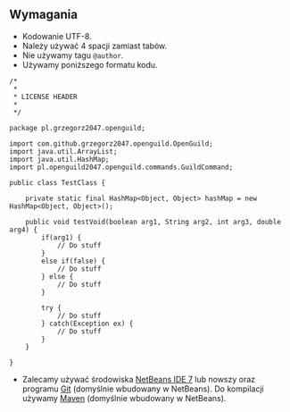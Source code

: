 Wymagania
-----------

* Kodowanie UTF-8.
* Należy używać 4 spacji zamiast tabów.
* Nie używamy tagu `@author`.
* Używamy poniższego formatu kodu.
```
/*
 *
 * LICENSE HEADER
 *
 */

package pl.grzegorz2047.openguild;

import com.github.grzegorz2047.openguild.OpenGuild;
import java.util.ArrayList;
import java.util.HashMap;
import pl.openguild2047.openguild.commands.GuildCommand;

public class TestClass {
    
    private static final HashMap<Object, Object> hashMap = new HashMap<Object, Object>();
    
    public void testVoid(boolean arg1, String arg2, int arg3, double arg4) {
        if(arg1) {
            // Do stuff
        }
        else if(false) {
            // Do stuff
        } else {
            // Do stuff
        }
        
        try {
            // Do stuff
        } catch(Exception ex) {
            // Do stuff
        }
    }
    
}

```
* Zalecamy używać środowiska [NetBeans IDE 7](https://netbeans.org/downloads/) lub nowszy oraz programu [Git](http://git-scm.com/downloads) (domyślnie wbudowany w NetBeans). Do kompilacji używamy [Maven](http://maven.apache.org/download.cgi) (domyślnie wbudowany w NetBeans).
